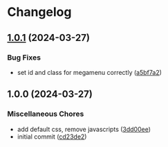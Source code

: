 # Changelog

## [1.0.1](https://github.com/cgoIT/contao-megamenu-bundle/compare/v1.0.0...v1.0.1) (2024-03-27)


### Bug Fixes

* set id and class for megamenu correctly ([a5bf7a2](https://github.com/cgoIT/contao-megamenu-bundle/commit/a5bf7a2d6e2b3a85d0f7012022ddd39da7d9cc01))

## 1.0.0 (2024-03-27)


### Miscellaneous Chores

* add default css, remove javascripts ([3dd00ee](https://github.com/cgoIT/contao-megamenu-bundle/commit/3dd00ee38317313a1c2fc8f6dd1eb894a96de4db))
* initial commit ([cd23de2](https://github.com/cgoIT/contao-megamenu-bundle/commit/cd23de24ee997337881ab96537ca55ee79644af2))
